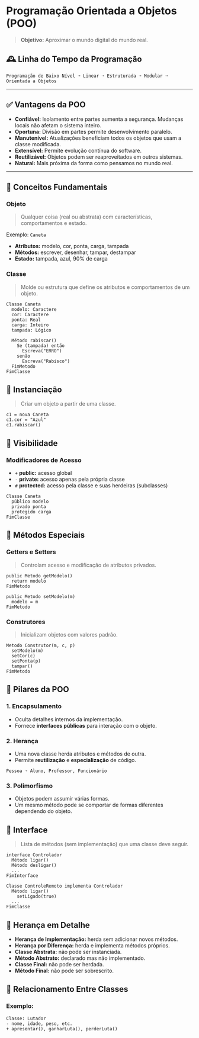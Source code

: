 # Programação Orientada a Objetos (POO)

> **Objetivo:** Aproximar o mundo digital do mundo real.

## 🕰 Linha do Tempo da Programação

```
Programação de Baixo Nível ➝ Linear ➝ Estruturada ➝ Modular ➝ Orientada a Objetos
```

---

## ✅ Vantagens da POO

- **Confiável:** Isolamento entre partes aumenta a segurança. Mudanças locais não afetam o sistema inteiro.
- **Oportuna:** Divisão em partes permite desenvolvimento paralelo.
- **Manutenível:** Atualizações beneficiam todos os objetos que usam a classe modificada.
- **Extensível:** Permite evolução contínua do software.
- **Reutilizável:** Objetos podem ser reaproveitados em outros sistemas.
- **Natural:** Mais próxima da forma como pensamos no mundo real.

---

## 🧱 Conceitos Fundamentais

### Objeto

> Qualquer coisa (real ou abstrata) com características, comportamentos e estado.

Exemplo: `Caneta`

- **Atributos:** modelo, cor, ponta, carga, tampada
- **Métodos:** escrever, desenhar, tampar, destampar
- **Estado:** tampada, azul, 90% de carga

### Classe

> Molde ou estrutura que define os atributos e comportamentos de um objeto.

```pseudo
Classe Caneta
  modelo: Caractere
  cor: Caractere
  ponta: Real
  carga: Inteiro
  tampada: Lógico

  Método rabiscar()
    Se (tampada) então
      Escreva("ERRO")
    senão
      Escreva("Rabisco")
  FimMetodo
FimClasse
```

## 🧬 Instanciação

> Criar um objeto a partir de uma classe.

```pseudo
c1 = nova Caneta
c1.cor = "Azul"
c1.rabiscar()
```

## 🔐 Visibilidade

### Modificadores de Acesso

- `+` **public:** acesso global
- `-` **private:** acesso apenas pela própria classe
- `#` **protected:** acesso pela classe e suas herdeiras (subclasses)

```pseudo
Classe Caneta
  público modelo
  privado ponta
  protegido carga
FimClasse
```

## 🔧 Métodos Especiais

### Getters e Setters

> Controlam acesso e modificação de atributos privados.

```pseudo
public Metodo getModelo()
  return modelo
FimMetodo

public Metodo setModelo(m)
  modelo = m
FimMetodo
```

### Construtores

> Inicializam objetos com valores padrão.

```pseudo
Metodo Construtor(m, c, p)
  setModelo(m)
  setCor(c)
  setPonta(p)
  tampar()
FimMetodo
```

## 🧱 Pilares da POO

### 1. Encapsulamento

- Oculta detalhes internos da implementação.
- Fornece **interfaces públicas** para interação com o objeto.

### 2. Herança

- Uma nova classe herda atributos e métodos de outra.
- Permite **reutilização** e **especialização** de código.

```plaintext
Pessoa ➝ Aluno, Professor, Funcionário
```

### 3. Polimorfismo

- Objetos podem assumir várias formas.
- Um mesmo método pode se comportar de formas diferentes dependendo do objeto.

## 🔌 Interface

> Lista de métodos (sem implementação) que uma classe deve seguir.

```pseudo
interface Controlador
  Método ligar()
  Método desligar()
  ...
FimInterface
```

```pseudo
Classe ControleRemoto implementa Controlador
  Método ligar()
    setLigado(true)
  ...
FimClasse
```

## 🧬 Herança em Detalhe

- **Herança de Implementação:** herda sem adicionar novos métodos.
- **Herança por Diferença:** herda e implementa métodos próprios.
- **Classe Abstrata:** não pode ser instanciada.
- **Método Abstrato:** declarado mas não implementado.
- **Classe Final:** não pode ser herdada.
- **Método Final:** não pode ser sobrescrito.

## 🧩 Relacionamento Entre Classes

### Exemplo:

```plaintext
Classe: Lutador
- nome, idade, peso, etc.
+ apresentar(), ganharLuta(), perderLuta()
```


